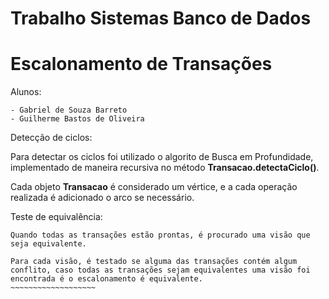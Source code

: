 Trabalho Sistemas Banco de Dados
================================
Escalonamento de Transações
===========================

Alunos:
~~~~~~~
- Gabriel de Souza Barreto
- Guilherme Bastos de Oliveira
~~~~~~~~~~~~~~~~~~~
Detecção de ciclos:

Para detectar os ciclos foi utilizado o algorito de Busca em Profundidade, implementado de maneira recursiva no método **Transacao.detectaCiclo()**.

Cada objeto **Transacao** é considerado um vértice, e a cada operação realizada é adicionado o arco se necessário.

Teste de equivalência:
~~~~~~~~~~~~~~~~~~~~~~
Quando todas as transações estão prontas, é procurado uma visão que seja equivalente.

Para cada visão, é testado se alguma das transações contém algum conflito, caso todas as transações sejam equivalentes uma visão foi encontrada é o escalonamento é equivalente.
~~~~~~~~~~~~~~~~~~~
